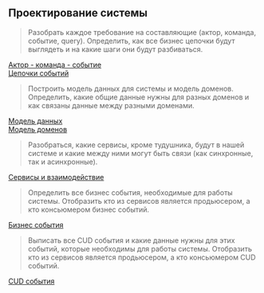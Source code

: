 ## Проектирование системы

> Разобрать каждое требование на составляющие (актор, команда, событие, query). Определить, как все бизнес цепочки будут выглядеть и на какие шаги они будут разбиваться.

[Актор - команда - событие](requirements_by_parts.md)  
[Цепочки событий](event_chains.png)


> Построить модель данных для системы и модель доменов. Определить, какие общие данные нужны для разных доменов и как связаны данные между разными доменами.

[Модель данных](data_model.png)  
[Модель доменов](domain_model.png)


> Разобраться, какие сервисы, кроме тудушника, будут в нашей системе и какие между ними могут быть связи (как синхронные, так и асинхронные).

[Сервисы и взаимодействие]('connection_between_services.md')


> Определить все бизнес события, необходимые для работы системы. Отобразить кто из сервисов является продьюсером, а кто консьюмером бизнес событий.

[Бизнес события]('business_events.md')

> Выписать все CUD события и какие данные нужны для этих событий, которые необходимы для работы системы. Отобразить кто из сервисов является продьюсером, а кто консьюмером CUD событий.

[CUD события]('cud_events.md')

